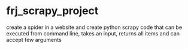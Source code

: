 # frj_scrapy_project
create a spider in a website and create python scrapy code that can be executed from command line, takes an input, returns all items and can accept few arguments
